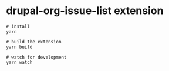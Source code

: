# drupal-org-issue-list extension

```
# install
yarn

# build the extension
yarn build

# watch for development
yarn watch
```

